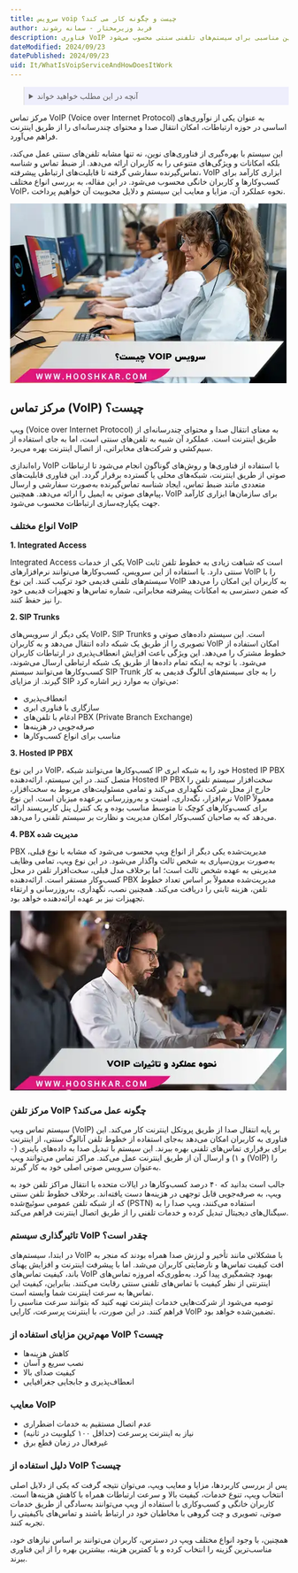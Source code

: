 ```yaml
---
title: سرویس voip چیست و چگونه کار می کند؟
author: فربد وزیرمختار - سمانه رشوند
description: فناوری VoIP با انتقال صدا از طریق اینترنت، ارتباطات را متحول کرده است. این سیستم با ارائه راهکارهای متنوع و مقرون به صرفه، جایگزین مناسبی برای سیستم‌های تلفنی سنتی محسوب می‌شود.
dateModified: 2024/09/23
datePublished: 2024/09/23
uid: It/WhatIsVoipServiceAndHowDoesItWork
---
```

<blockquote style="background-color:#eeeefc; padding:0.5rem">

<details>
  <summary>آنچه در این مطلب خواهید خواند</summary>
  <ul>
    <li>مرکز تماس (VoIP) چیست؟</li>
      <li>انواع مختلف VoIP</li>
      <li>مرکز تلفن VoIP چگونه عمل می‌کند؟</li>
      <li>مهم‌ترین مزایای استفاده از VoIP چیست؟</li>
      <li>معایب VoIP</li>
      <li>دلیل استفاده از VoIP چیست؟</li>
      <li>تاثیرگذاری سیستم VoIP چقدر است؟</li>
  </ul>
</details>
</blockquote>

مرکز تماس VoIP (Voice over Internet Protocol) به عنوان یکی از نوآوری‌های اساسی در حوزه ارتباطات، امکان انتقال صدا و محتوای چندرسانه‌ای را از طریق اینترنت فراهم می‌آورد. 

این سیستم با بهره‌گیری از فناوری‌های نوین، نه تنها مشابه تلفن‌های سنتی عمل می‌کند، بلکه امکانات و ویژگی‌های متنوعی را به کاربران ارائه می‌دهد. از ضبط تماس و شناسه تماس‌گیرنده سفارشی گرفته تا قابلیت‌های ارتباطی پیشرفته، VoIP ابزاری کارآمد برای کسب‌وکارها و کاربران خانگی محسوب می‌شود. در این مقاله، به بررسی انواع مختلف VoIP، نحوه عملکرد آن، مزایا و معایب این سیستم و دلایل محبوبیت آن خواهیم پرداخت.

![سرویس VOIP چیست؟](./Images/WhatIsVoipService.webp)

## مرکز تماس (VoIP) چیست؟

ویپ (Voice over Internet Protocol) به معنای انتقال صدا و محتوای چندرسانه‌ای از طریق اینترنت است. عملکرد آن شبیه به تلفن‌های سنتی است، اما به جای استفاده از سیم‌کشی و شرکت‌های مخابراتی، از اتصال اینترنت بهره می‌برد.

راه‌اندازی VoIP با استفاده از فناوری‌ها و روش‌های گوناگون انجام می‌شود تا ارتباطات صوتی از طریق اینترنت، شبکه‌های محلی یا گسترده برقرار گردد. این فناوری قابلیت‌های متعددی مانند ضبط تماس، ایجاد شناسه تماس‌گیرنده به‌صورت سفارشی و ارسال پیام‌های صوتی به ایمیل را ارائه می‌دهد. همچنین، VoIP برای سازمان‌ها ابزاری کارآمد جهت یکپارچه‌سازی ارتباطات محسوب می‌شود.

### انواع مختلف VoIP

**1. Integrated Access**

Integrated Access یکی از خدمات VoIP است که شباهت زیادی به خطوط تلفن ثابت سنتی دارد. با استفاده از این سرویس، کسب‌وکارها می‌توانند نرم‌افزارهای VoIP را با سیستم‌های تلفنی قدیمی خود ترکیب کنند. این نوع VoIP به کاربران این امکان را می‌دهد که ضمن دسترسی به امکانات پیشرفته مخابراتی، شماره تماس‌ها و تجهیزات قدیمی خود را نیز حفظ کنند.

**2. SIP Trunks**

یکی دیگر از سرویس‌های VoIP، SIP Trunks است. این سیستم داده‌های صوتی و تصویری را از طریق یک شبکه داده انتقال می‌دهد و به کاربران VoIP امکان استفاده از خطوط مشترک را می‌دهد. این ویژگی باعث افزایش انعطاف‌پذیری در ارتباطات کاربران می‌شود. با توجه به اینکه تمام داده‌ها از طریق یک شبکه ارتباطی ارسال می‌شوند، کسب‌وکارها می‌توانند سیستم SIP Trunk را به جای سیستم‌های آنالوگ قدیمی به کار گیرند. از مزایای SIP می‌توان به موارد زیر اشاره کرد:

- انعطاف‌پذیری
- سازگاری با فناوری ابری
- ادغام با تلفن‌های PBX (Private Branch Exchange)
- صرفه‌جویی در هزینه‌ها
- مناسب برای انواع کسب‌وکارها

**3. Hosted IP PBX**

در این نوع VoIP، کسب‌وکارها می‌توانند شبکه IP خود را به شبکه ابری Hosted IP PBX متصل کنند. در این سیستم، ارائه‌دهنده Hosted IP PBX سخت‌افزار سیستم تلفن را خارج از محل شرکت نگهداری می‌کند و تمامی مسئولیت‌های مربوط به سخت‌افزار، نرم‌افزار، نگه‌داری، امنیت و به‌روزرسانی برعهده میزبان است. این نوع VoIP معمولاً برای کسب‌وکارهای کوچک تا متوسط مناسب بوده و یک کنترل پنل کاربرپسند ارائه می‌دهد که به صاحبان کسب‌وکار امکان مدیریت و نظارت بر سیستم تلفنی را می‌دهد.

**4. PBX مدیریت‌ شده**

PBX مدیریت‌شده یکی دیگر از انواع ویپ محسوب می‌شود که مشابه با نوع قبلی، به‌صورت برون‌سپاری به شخص ثالث واگذار می‌شود. در این نوع ویپ، تمامی وظایف مدیریتی به عهده شخص ثالث است؛ اما برخلاف مدل قبلی، سخت‌افزار تلفن در محل کسب‌وکار مستقر است. ارائه‌دهنده PBX مدیریت‌شده معمولاً بر اساس تعداد خطوط تلفن، هزینه ثابتی را دریافت می‌کند. همچنین نصب، نگهداری، به‌روزرسانی و ارتقاء تجهیزات نیز بر عهده ارائه‌دهنده خواهد بود.

![نحوه عملکرد و تاثیرات VoIP](./Images/HowVoIPWorksAndItsEffects.webp)

### مرکز تلفن VoIP چگونه عمل می‌کند؟

سیستم تماس ویپ (VoIP) بر پایه انتقال صدا از طریق پروتکل اینترنت کار می‌کند. این فناوری به کاربران امکان می‌دهد به‌جای استفاده از خطوط تلفن آنالوگ سنتی، از اینترنت برای برقراری تماس‌های تلفنی بهره ببرند. این سیستم با تبدیل صدا به داده‌های باینری (۰ و ۱) و ارسال آن از طریق اینترنت عمل می‌کند. مراکز تماس می‌توانند ویپ (VoIP) را به‌عنوان سرویس صوتی اصلی خود به کار گیرند. 

جالب است بدانید که ۴۰ درصد کسب‌وکارها در ایالات متحده با انتقال مراکز تلفن خود به ویپ، به صرفه‌جویی قابل توجهی در هزینه‌ها دست یافته‌اند. برخلاف خطوط تلفن سنتی که از شبکه تلفن عمومی سوئیچ‌شده (PSTN) استفاده می‌کنند، ویپ صدا را به سیگنال‌های دیجیتال تبدیل کرده و خدمات تلفنی را از طریق اتصال اینترنت فراهم می‌کند.

### تاثیرگذاری سیستم VoIP چقدر است؟  

در ابتدا، سیستم‌های VoIP با مشکلاتی مانند تأخیر و لرزش صدا همراه بودند که منجر به افت کیفیت تماس‌ها و نارضایتی کاربران می‌شد. اما با پیشرفت اینترنت و افزایش پهنای باند، کیفیت تماس‌های VoIP بهبود چشمگیری پیدا کرد. به‌طوری‌که امروزه تماس‌های اینترنتی از نظر کیفیت با تماس‌های تلفنی سنتی رقابت می‌کنند. بنابراین، کیفیت این تماس‌ها به سرعت اینترنت شما وابسته است.  
توصیه می‌شود از شرکت‌هایی خدمات اینترنت تهیه کنید که بتوانند سرعت مناسبی را فراهم کنند. در این صورت، با اینترنت پرسرعت، کارایی VoIP تضمین‌شده خواهد بود.

### مهم‌ترین مزایای استفاده از VoIP چیست؟

-	کاهش هزینه‌ها  
-	نصب سریع و آسان  
-	کیفیت صدای بالا  
-	انعطاف‌پذیری و جابجایی جغرافیایی

### معایب VoIP

-	عدم اتصال مستقیم به خدمات اضطراری  
-	نیاز به اینترنت پرسرعت (حداقل ۱۰۰ کیلوبیت در ثانیه)  
-	غیرفعال در زمان قطع برق

### دلیل استفاده از VoIP چیست؟

پس از بررسی کاربردها، مزایا و معایب ویپ، می‌توان نتیجه گرفت که یکی از دلایل اصلی انتخاب ویپ، تنوع خدمات، کیفیت بالا و سرعت ارتباطات همراه با کاهش هزینه‌ها است. کاربران خانگی و کسب‌وکاری با استفاده از ویپ می‌توانند به‌سادگی از طریق خدمات صوتی، 
تصویری و چت گروهی با مخاطبان خود در ارتباط باشند و تماس‌های باکیفیتی را تجربه کنند.
 
 همچنین، با وجود انواع مختلف ویپ در دسترس، کاربران می‌توانند بر اساس نیازهای خود، 
 مناسب‌ترین گزینه را انتخاب کرده و با کمترین هزینه، بیشترین بهره را از این فناوری ببرند.

